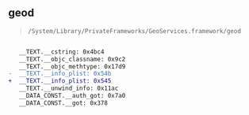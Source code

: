 ## geod

> `/System/Library/PrivateFrameworks/GeoServices.framework/geod`

```diff

   __TEXT.__cstring: 0x4bc4
   __TEXT.__objc_classname: 0x9c2
   __TEXT.__objc_methtype: 0x17d9
-  __TEXT.__info_plist: 0x54b
+  __TEXT.__info_plist: 0x545
   __TEXT.__unwind_info: 0x11ac
   __DATA_CONST.__auth_got: 0x7a0
   __DATA_CONST.__got: 0x378

```
